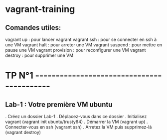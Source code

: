 # vagrant-training

## Comandes utiles:
vagrant up : pour lancer vagrant
vagrant ssh : pour se connecter en ssh à une VM
vagrant halt : pour arreter une VM
vagrant suspend : pour mettre en pause une VM
vagrant provision : pour reconfigurer une VM
vagrant destroy : pour supprimer une VM


# TP N°1 ------------------------------------------

## Lab-1 : Votre première VM ubuntu
. Créez un dossier Lab-1
. Déplacez-vous dans ce dossier
. Initialisez vagrant (vagrant init ubuntu/trusty64)
. Démarrer la VM (vagrant up)
. Connecter-vous en ssh (vagrant ssh)
. Arretez la VM puis supprimez-là (vagrant destroy)
